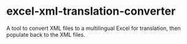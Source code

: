 # excel-xml-translation-converter
A tool to convert XML files to a multilingual Excel for translation, then populate back to the XML files.
